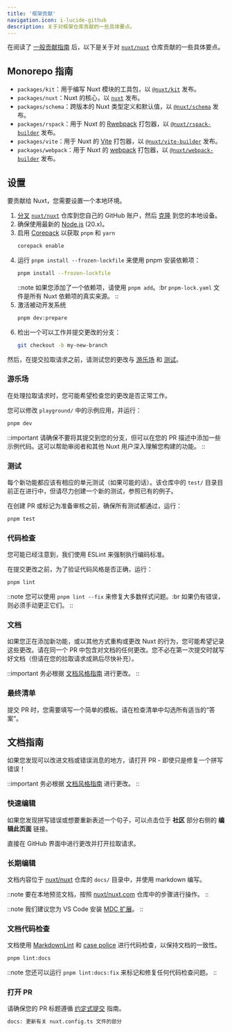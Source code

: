 ```yaml
---
title: '框架贡献'
navigation.icon: i-lucide-github
description: 关于对框架仓库贡献的一些具体要点。
---
```


在阅读了 [一般贡献指南](/docs/community/contribution) 后，以下是关于对 [`nuxt/nuxt`](https://github.com/nuxt/nuxt) 仓库贡献的一些具体要点。

## Monorepo 指南

- `packages/kit`：用于编写 Nuxt 模块的工具包，以 [`@nuxt/kit`](https://npmjs.com/package/@nuxt/kit) 发布。
- `packages/nuxt`：Nuxt 的核心，以 [`nuxt`](https://npmjs.com/package/nuxt) 发布。
- `packages/schema`：跨版本的 Nuxt 类型定义和默认值，以 [`@nuxt/schema`](https://npmjs.com/package/@nuxt/schema) 发布。
- `packages/rspack`：用于 Nuxt 的 [Rwebpack](https://rspack.dev) 打包器，以 [`@nuxt/rspack-builder`](https://npmjs.com/package/@nuxt/rspack-builder) 发布。
- `packages/vite`：用于 Nuxt 的 [Vite](https://vite.zhcndoc.com) 打包器，以 [`@nuxt/vite-builder`](https://npmjs.com/package/@nuxt/vite-builder) 发布。
- `packages/webpack`：用于 Nuxt 的 [webpack](https://webpack.js.org) 打包器，以 [`@nuxt/webpack-builder`](https://npmjs.com/package/@nuxt/webpack-builder) 发布。

## 设置

要贡献给 Nuxt，您需要设置一个本地环境。

1. [分叉](https://help.github.com/articles/fork-a-repo) [`nuxt/nuxt`](https://github.com/nuxt/nuxt) 仓库到您自己的 GitHub 账户，然后 [克隆](https://help.github.com/articles/cloning-a-repository) 到您的本地设备。
2. 确保使用最新的 [Node.js](https://nodejs.org/en) (20.x)。
3. 启用 [Corepack](https://github.com/nodejs/corepack) 以获取 `pnpm` 和 `yarn`
    ```bash [终端]
    corepack enable
    ```
4. 运行 `pnpm install --frozen-lockfile` 来使用 pnpm 安装依赖项：
    ```bash [终端]
    pnpm install --frozen-lockfile
    ```
    ::note
    如果您添加了一个依赖项，请使用 `pnpm add`。:br
    `pnpm-lock.yaml` 文件是所有 Nuxt 依赖项的真实来源。
    ::
5. 激活被动开发系统
    ```bash [终端]
    pnpm dev:prepare
    ```
6. 检出一个可以工作并提交更改的分支：
    ```bash [终端]
    git checkout -b my-new-branch
    ```

然后，在提交拉取请求之前，请测试您的更改与 [游乐场](#playground) 和 [测试](#testing)。

### 游乐场

在处理拉取请求时，您可能希望检查您的更改是否正常工作。

您可以修改 `playground/` 中的示例应用，并运行：

```bash [终端]
pnpm dev
```

::important
请确保不要将其提交到您的分支，但可以在您的 PR 描述中添加一些示例代码。这可以帮助审阅者和其他 Nuxt 用户深入理解您构建的功能。
::

### 测试

每个新功能都应该有相应的单元测试（如果可能的话）。该仓库中的 `test/` 目录目前正在进行中，但请尽力创建一个新的测试，参照已有的例子。

在创建 PR 或标记为准备审核之前，确保所有测试都通过，运行：

```bash [终端]
pnpm test
```

### 代码检查

您可能已经注意到，我们使用 ESLint 来强制执行编码标准。

在提交更改之前，为了验证代码风格是否正确，运行：

```bash [终端]
pnpm lint
```

::note
您可以使用 `pnpm lint --fix` 来修复大多数样式问题。:br
如果仍有错误，则必须手动更正它们。
::

### 文档

如果您正在添加新功能，或以其他方式重构或更改 Nuxt 的行为，您可能希望记录这些更改。请在同一个 PR 中包含对文档的任何更改。您不必在第一次提交时就写好文档（但请在您的拉取请求成熟后尽快补充）。

::important
务必根据 [文档风格指南](/docs/community/contribution#documentation-style-guide) 进行更改。
::

### 最终清单

提交 PR 时，您需要填写一个简单的模板。请在检查清单中勾选所有适当的“答案”。

## 文档指南

如果您发现可以改进文档或错误消息的地方，请打开 PR - 即使只是修复一个拼写错误！

::important
务必根据 [文档风格指南](/docs/community/contribution#documentation-style-guide) 进行更改。
::

### 快速编辑

如果您发现拼写错误或想要重新表述一个句子，可以点击位于 **社区** 部分右侧的 **编辑此页面** 链接。

直接在 GitHub 界面中进行更改并打开拉取请求。

### 长期编辑

文档内容位于 [nuxt/nuxt](https://github.com/nuxt/nuxt) 仓库的 `docs/` 目录中，并使用 markdown 编写。

::note
要在本地预览文档，按照 [nuxt/nuxt.com](https://github.com/nuxt/nuxt.com) 仓库中的步骤进行操作。
::

::note
我们建议您为 VS Code 安装 [MDC 扩展](https://marketplace.visualstudio.com/items?itemName=Nuxt.mdc)。
::

### 文档代码检查

文档使用 [MarkdownLint](https://github.com/DavidAnson/markdownlint) 和 [case police](https://github.com/antfu/case-police) 进行代码检查，以保持文档的一致性。

```bash [终端]
pnpm lint:docs
```

::note
您还可以运行 `pnpm lint:docs:fix` 来标记和修复任何代码检查问题。
::

### 打开 PR

请确保您的 PR 标题遵循 [约定式提交](https://www.conventionalcommits.org) 指南。

```bash [PR 标题示例]
docs: 更新有关 nuxt.config.ts 文件的部分
```
